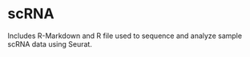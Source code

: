 # scRNA
Includes R-Markdown and R file used to sequence and analyze sample scRNA data using Seurat.

